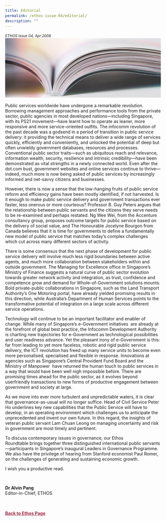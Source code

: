 ```yaml
---
title: Editorial
permalink: /ethos-issue-04/editorial/
description: ""
---
```

<style>

.back a
{
	color: #9f2943;
	font-weight: bold;
}

#banner img
{
	width:100%;
}
	
.author
{
border-bottom: 1px solid black;
margin-top:40px;
padding-bottom:30px;
border-top: 1px solid black;	

}

.author p {
	font-size: 0.9em;
	line-height:24px !important;
	}	

.break
{
   border-top: 1px solid  black;
   border-bottom: 1px solid black;
	 padding:20px;
	text-align:center;
	margin-top:50px;
}
	
.break1
{
font-family: Georgia;
	font-size:20px;
	font-style: italic;
	font-weight: bold;
}

.boxheader {
	color: white !important;
	}	

.containerbox {
	background-color: #B7C9E2;
	border-radius: 10px;
	padding: 5%;
	
	}	

li {
	font-size: 0.9em !important;
	
	}	
	
.notestop
{
border-top:1px solid black;	
}

.notestop ol
{
font-size: 16px;	
}
	

</style>

<em><small>ETHOS Issue 04, Apr 2008</small></em>
<img src="/images/Landing_Banner_Images/knowledge_editorial_banner_01.jpg">




<p>Public services worldwide have undergone a remarkable revolution. Borrowing management approaches and performance tools from the private sector, public agencies in most developed nations—including Singapore, with its PS21 movement—have learnt how to operate as leaner, more responsive and more service-oriented outfits. The infocomm revolution of the past decade was a godsend in a period of transition in public service delivery: it providing the technical means to deliver a wide range of services quickly, efficiently and conveniently, and unlocked the potential of deep but often unwieldy government databases, resources and processes. Conventional public sector traits—such as ubiquitous reach and relevance, information wealth, security, resilience and intrinsic credibility—have been demonstrated as vital strengths in a newly connected world. Even after the dot.com bust, government websites and online services continue to thrive—indeed, much more is now being asked of public services by increasingly informed and net-savvy citizens and businesses.</p>

<p>However, there is now a sense that the low-hanging fruits of public service reform and efficiency gains have been mostly identified, if not harvested. Is it enough to make public service delivery and government transactions ever faster, less onerous or more courteous? Professor B. Guy Peters argues that the relationship between public servants and the citizens they serve needs to be re-examined and perhaps restated. Ng Wee Wei, from the Accenture consultancy group, proposes outcome targets for public service based on the delivery of social value, and The Honourable Jocelyne Bourgon&nbsp;from Canada believes that it is time for governments to define a fundamentally new model of public service that matches today’s complex challenges which cut across many different sectors of activity.</p>

<p>There is some consensus that the next phase of development for public service delivery will involve much less rigid boundaries between active agents, and much more collaboration between stakeholders within and outside government. The Managing for Excellence&nbsp;office in Singapore’s Ministry of Finance suggests a natural curve of public sector evolution towards greater network activity and integration, as trust, confidence and competence grow and demand for Whole-of-Government solutions mounts. Bold private-public collaborations in Singapore, such as the Land Transport Authority’s One Motoring&nbsp;portal, have already yielded promising results in this direction, while Australia’s Department of Human Services points to the transformative potential of integration&nbsp;on a large scale across different service operations.</p>

<p>Technology will continue to be an important facilitator and enabler of change. While many of Singapore’s e-Government initiatives &nbsp;are already at the forefront of global best practice, the Infocomm Development Authority is charting new trajectories for e-Government as technological possibilities and user readiness advance. Yet the pleasant irony of e-Government is this: far from leading to yet more faceless, robotic and rigid public service delivery, the ICT revolution has freed up many service units to become even more personalised, specialised and flexible in response. Innovations at agencies such as Singapore’s Central Provident Fund Board&nbsp;and the Ministry of Manpower &nbsp;have returned the human touch to public services in a way that would have been well nigh impossible before. There are promising times ahead for the public sector, as it evolves beyond userfriendly transactions to new forms of productive engagement between government and society at large.</p>

<p>As we move into ever more turbulent and unpredictable waters, it is clear that governance-as-usual will no longer suffice. Head of Civil Service Peter Ho underlines key new capabilities that the Public Service will have to develop, in an operating environment which challenges us to anticipate the unprecedented and invent our own future. In this regard, the insights of veteran public servant Lam Chuan Leong on managing uncertainty and risk in government are most timely and pertinent.</p>

<p>To discuss contemporary issues in governance, our Ethos Roundtable&nbsp;brings together three distinguished international public servants—participants in Singapore’s inaugural Leaders in Governance Programme. We also have the privilege of hearing from Stanford economist Paul Romer, on the challenges of generating and sustaining economic growth.</p>

<p>I wish you a productive read.</p>



<br>  
  
  
<b>Dr Alvin Pang</b><br>
Editor-in-Chief, ETHOS
<br>  





<br>
<br>	
<div class="back">
<a href="/ethos/">Back to Ethos Page</a>	
</div>